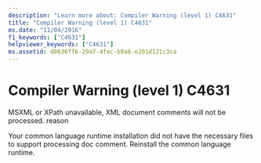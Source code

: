 ```yaml
---
description: "Learn more about: Compiler Warning (level 1) C4631"
title: "Compiler Warning (level 1) C4631"
ms.date: "11/04/2016"
f1_keywords: ["C4631"]
helpviewer_keywords: ["C4631"]
ms.assetid: d8636ff6-29a7-4fec-b9a6-e201d121c3ca
---
```

# Compiler Warning (level 1) C4631

MSXML or XPath unavailable, XML document comments will not be processed. reason

Your common language runtime installation did not have the necessary files to support processing doc comment. Reinstall the common language runtime.
